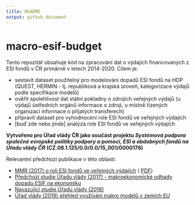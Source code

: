 ```yaml
---
title: README
output: github_document
---
```


<!-- README.md is generated from README.Rmd. Please edit that file -->



# macro-esif-budget

<!-- badges: start -->
<!-- badges: end -->

Tento repozitář obsahuje kód na zpracování dat o výdajích financovaných z ESI fondů v ČR primárně v letech 2014-2020. Cílem je:

- sestavit dataset použitelný pro modelování dopadů ESI fondů na HDP (QUEST, HERMIN - tj. republiková a krajská úroveň, kategorizace výdajů podle specifikace modelů)
- ověřit spolehlivost dat státní pokladny o zdrojích veřejných výdajů (u výdajů ústředních orgánů informace o zdroji, u místně řízených organizací informace o přijatých transferech)
- připravit dataset pro vyhodnocení role ESI fondů ve veřejných výdajích
- [buď zde nebo jinde] analýza role ESI fondů ve veřejných výdajích

**Vytvořeno pro Úřad vlády ČR jako součást projektu *Systémová podpora společné evropské politiky podpory a pomoci, ESI a obdobných fondů na Úřadu vlády ČR* (CZ.08.1.125/0.0/0.0/15_001/0000176)**

Relevantní předchozí publikace v této oblasti:

- [MMR (2017) o roli ESI fondů ve veřejných výdajích](https://dotaceeu.cz/cs/evropske-fondy-v-cr/narodni-organ-pro-koordinaci/evaluace/knihovna-evaluaci/verejne-vydaje-a-fondy-eu-2007%e2%80%932015) ( [PDF](https://dotaceeu.cz/Dotace/media/SF/NOK/Evaluace/Evalua%c4%8dn%c3%ad%20knihovna/2017/Adicionalita/Verejne-vydaje-a-fondy-EU-final-public_1.pdf))
- [Předchozí studie Úřadu vlády (2017) - makroekonomické odhady dopadu ESIF na ekonomiku](https://www.vlada.cz/assets/evropske-zalezitosti/analyzy-EU/171204_Dopad_ESI_fondu_na_hospodarsky_rust_CR_final.pdf)
- [Navazující studie Úřadu vlády (2018)](https://www.vlada.cz/assets/evropske-zalezitosti/analyzy-EU/Dopad-ESI-fondu-na-hospodarstvi-CR.pdf)
- [Úřad vlády (2019) přehled využívání makro modelů v zemích EU](https://www.vlada.cz/assets/evropske-zalezitosti/aktualne/Vyuzivani-makroevaluaci-a-makroekonomickych-modelu-clenskymi-staty-EU.pdf)
